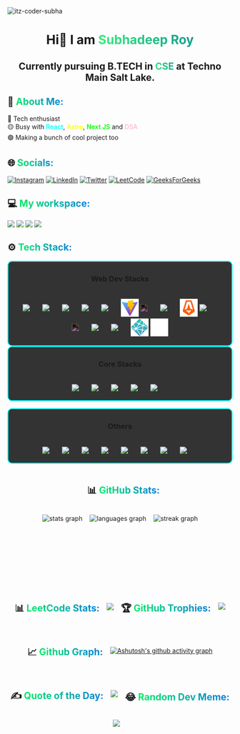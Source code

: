 <p align="left"> <img src="https://komarev.com/ghpvc/?username=subhadeep3902&label=Profile%20views&color=0e75b6&style=flat" alt="itz-coder-subha" /> </p>

<h1 align="center" style="text-decoration: none; cursor: none;">Hi👋  I am <span style="background: linear-gradient(240deg, #11998e, #38ef7d);-webkit-background-clip: text;
  -webkit-text-fill-color: transparent">Subhadeep Roy</span>
<br/>
<h2 align="center">Currently pursuing B.TECH in <span style="background: linear-gradient(240deg, #11998e, #38ef7d);; -webkit-background-clip: text;
  -webkit-text-fill-color: transparent">CSE</span> at Techno Main Salt Lake.</h2>

<h2 style="text-decoration: none; cursor: none;"> 💫 <span style="background: linear-gradient(50deg, #00f260, #0575e6); -webkit-background-clip: text;
  -webkit-text-fill-color: transparent">About Me:</span> </h2>

🔴 Tech enthusiast<br/>
🟡 Busy with <span style="color: aqua; font-weight: 600">React</span>, <span style="color: yellow; font-weight: 600">Astro</span>, <span style="color: lime; font-weight: 600">Next JS</span> and <span style="color: pink; font-weight: 600">DSA</span><br/>
🟢 Making a bunch of cool project too
<br/>

<h2 style="text-decoration: none; cursor: none;"> 🌐 <span style="background: linear-gradient(50deg, #00f260, #0575e6); -webkit-background-clip: text;
  -webkit-text-fill-color: transparent">Socials:</span></h2>

[![Instagram](https://img.shields.io/badge/Instagram-%23E4405F.svg?logo=Instagram&logoColor=white)](https://instagram.com/mvp_subha)
[![LinkedIn](https://img.shields.io/badge/LinkedIn-%230077B5.svg?logo=linkedin&logoColor=white)](https://linkedin.com/in/subhadeep3902)
[![Twitter](https://img.shields.io/badge/Twitter-%231DA1F2.svg?logo=Twitter&logoColor=white)](https://twitter.com/@mvp_Subha)
[![LeetCode](https://img.shields.io/badge/Leetcode-%2DAFC0.svg?logo=Leetcode&logoColor=white)](https://leetcode.com/Subhadeep3902/)
[![GeeksForGeeks](https://img.shields.io/badge/GeeksForGeeks-%23DA1F2.svg?logo=GeeksForGeeks&logoColor=white&background=green)](https://auth.geeksforgeeks.org/user/subhadeep3902)
<br/>

<h2 style="text-decoration: none; cursor: none;">  💻 <span style="background: linear-gradient(50deg, #00f260, #0575e6); -webkit-background-clip: text;
  -webkit-text-fill-color: transparent">My workspace:</span></h2>

![](https://img.shields.io/badge/Windows_10-informational?style=flat&logo=Windows10&logoColor=white&color=0078d6)
![](https://img.shields.io/badge/Intel-i3_10th_Gen-informational?style=flat&logo=intel&logoColor=white&color=0071C5)
![](https://img.shields.io/badge/RAM-8_GB-informational?style=flat&logo=data:image/png;base64,iVBORw0KGgoAAAANSUhEUgAAAA4AAAAOCAYAAAAfSC3RAAAABmJLR0QA/wD/AP+gvaeTAAAAqUlEQVQokaWSsQ3CQAxF36GIMlQMAbkFaOgoGQCJIdiKIl3YIYxAg6gjSso0n8YJLhC5E1+yLJ39zpb84V9JCpK2lqOkpUX0tW/gQlJnuZZ0tKh9begPBq2BfeJyTQjhNkxrJd0lPTWtFmBmv5TABbgmTCwBCvdwSlwVPzFbxXTLqAZ4ADsPvhLADRCBDj7nWAEHYD4B98B5PIfBWQbwoLdc5SxX/bRcrt4PhcIRoFAWyAAAAABJRU5ErkJggg==&logoColor=white&color=GREEN)
![](https://img.shields.io/badge/VS-Code-informational?style=flat&logo=vs-code&logoColor=white&color=0071C5)
<br/>

<h2 style="text-decoration: none; cursor: none;">⚙ <span style="background: linear-gradient(50deg, #00f260, #0575e6); -webkit-background-clip: text;
  -webkit-text-fill-color: transparent">Tech Stack:</span></h2>

<div style="display: flex; flex-wrap: wrap; gap:1rem; justify-content:center; align-items:center">
  <div>
    <div style="display: flex; gap:4px; align-items:center; justify-content:center; flex-wrap:wrap; background:#333;padding:5px;border-radius:10px; border: 2px solid aqua; margin: 0 auto;"> 
      <h3>Web Dev Stacks</h3>
      <div style="display: flex; gap:4px; align-items:center; justify-content:center; flex-wrap:wrap; background:#333;padding:15px;">
          <img src="https://cdn.jsdelivr.net/gh/devicons/devicon/icons/html5/html5-original-wordmark.svg" width=40/>      
          <img src="https://cdn.jsdelivr.net/gh/devicons/devicon/icons/css3/css3-original-wordmark.svg" width=40/>
          <img src="https://cdn.jsdelivr.net/gh/devicons/devicon/icons/javascript/javascript-original.svg" width=40 />
          <img src="https://cdn.jsdelivr.net/gh/devicons/devicon/icons/tailwindcss/tailwindcss-plain.svg" width=40/>
          <img src="https://cdn.jsdelivr.net/gh/devicons/devicon/icons/react/react-original.svg" width=40/>
          <img src="./vite.svg" width=40>
          <img src="https://cdn.jsdelivr.net/gh/devicons/devicon/icons/threejs/threejs-original.svg" width=40 style="filter: invert(1)"/>
          <img src="https://cdn.jsdelivr.net/gh/devicons/devicon/icons/firebase/firebase-plain.svg" width=40/>
          <img src="astro.svg" width=40>
          <img src="https://cdn.jsdelivr.net/gh/devicons/devicon/icons/mongodb/mongodb-original.svg" width=40/>
          <img src="https://cdn.jsdelivr.net/gh/devicons/devicon/icons/nextjs/nextjs-original.svg" width=40 style="filter: invert(1);"/>
          <img src="https://cdn.jsdelivr.net/gh/devicons/devicon/icons/npm/npm-original-wordmark.svg" width=40 />
          <img src="https://cdn.jsdelivr.net/gh/devicons/devicon/icons/yarn/yarn-original.svg" width=40 />
          <img src="./netlify.svg" width=40 />
          <img src="./vercel.svg" width="40" /> 
      </div>
    </div>
  <div style="display: flex; flex-direction: column; gap:1rem">
  <div>
    <div style="display: flex; gap:4px; align-items:center; justify-content:center; flex-wrap:wrap; background:#333;padding:5px;border-radius:10px; border: 2px solid aqua; margin: 0 auto; flex-direction:column">
    <h3>Core Stacks</h3>
    <div style="display: flex; gap:4px; align-items:center; justify-content:center; flex-wrap:wrap; background:#333;padding:15px;">
      <img src="https://cdn.jsdelivr.net/gh/devicons/devicon/icons/python/python-original.svg" width=40/>
      <img src="https://cdn.jsdelivr.net/gh/devicons/devicon/icons/c/c-original.svg" width=40/>
      <img src="https://cdn.jsdelivr.net/gh/devicons/devicon/icons/cplusplus/cplusplus-original.svg" width=40/>
      <img src="https://cdn.jsdelivr.net/gh/devicons/devicon/icons/java/java-original.svg" width=40/>
      <img src="https://cdn.jsdelivr.net/gh/devicons/devicon/icons/mysql/mysql-original.svg" width=40/>
      </div>
      </d>
    </div>
  </div>

  <div>
    <div style="display: flex; gap:4px; align-items:center; justify-content:center; flex-wrap:wrap; background:#333;padding:5px;border-radius:10px; border: 2px solid aqua; margin: 0 auto; flex-direction: column;">
    <h3>Others</h3>
    <div style="display: flex; gap:4px; align-items:center; justify-content:center; flex-wrap:wrap; background:#333;padding:15px;">
      <img src="https://cdn.jsdelivr.net/gh/devicons/devicon/icons/googlecloud/googlecloud-original.svg" width=40/>
      <img src="https://cdn.jsdelivr.net/gh/devicons/devicon/icons/canva/canva-original.svg" width=40/>
      <img src="https://cdn.jsdelivr.net/gh/devicons/devicon/icons/figma/figma-original.svg" width=40/>
      <img src="https://cdn.jsdelivr.net/gh/devicons/devicon/icons/ubuntu/ubuntu-plain.svg" width=40/>
      <img src="https://cdn.jsdelivr.net/gh/devicons/devicon/icons/linux/linux-original.svg" width=40/>
      <img src="https://cdn.jsdelivr.net/gh/devicons/devicon/icons/git/git-original.svg" width=40/>
      <img src="https://cdn.jsdelivr.net/gh/devicons/devicon/icons/pycharm/pycharm-original.svg" width=40/>
      <img src="https://cdn.jsdelivr.net/gh/devicons/devicon/icons/opencv/opencv-original.svg" width=40/>
      </div>
    </div>
  </div>
</div>
  </div>
<br/>

<h2 style="text-decoration: none; cursor: none;"> 📊 <span style="background: linear-gradient(50deg, #00f260, #0575e6); -webkit-background-clip: text;
  -webkit-text-fill-color: transparent">GitHub Stats:</span></h2>

<div style="display:flex; flex-wrap:wrap; justify-content:center; align-items:center; gap:1rem">

  <img src="https://github-readme-stats.vercel.app/api?username=subhadeeproy3902&hide_title=false&hide_rank=false&show_icons=true&include_all_commits=true&count_private=true&disable_animations=false&theme=react&locale=en&hide_border=false" height="150" alt="stats graph"  />

  <img src="https://github-readme-stats.vercel.app/api/top-langs?username=subhadeeproy3902&locale=en&hide_title=false&layout=compact&card_width=400&langs_count=10&theme=react&hide_border=false&hide_progress=true" height="150" alt="languages graph"  />

  <img src="https://streak-stats.demolab.com?user=subhadeeproy3902&locale=en&mode=daily&theme=github-dark-blue&hide_border=false&border_radius=5" height="150" alt="streak graph"  />
</div>

<h2 style="text-decoration: none; cursor: none;"> 📊 <span style="background: linear-gradient(50deg, #00f260, #0575e6); -webkit-background-clip: text;
  -webkit-text-fill-color: transparent">LeetCode Stats:</span></h2>

<div style="display: flex; align-items: center; justify-content: center;"><img src="https://stats.justsong.cn/api/leetcode/?username=subhadeep3902&theme=react" /></div>

<h2 style="text-decoration: none; cursor: none;">🏆 <span style="background: linear-gradient(50deg, #00f260, #0575e6); -webkit-background-clip: text;
  -webkit-text-fill-color: transparent">GitHub Trophies:</span></h2>

![](https://github-profile-trophy.vercel.app/?username=subhadeeproy3902&theme=juicyfresh&no-frame=false&no-bg=false&margin-w=4)

<h2 style="text-decoration: none; cursor: none;">📈  <span style="background: linear-gradient(50deg, #00f260, #0575e6); -webkit-background-clip: text;
  -webkit-text-fill-color: transparent">Github Graph:</span></h2>

[![Ashutosh's github activity graph](https://github-readme-activity-graph.vercel.app/graph?username=subhadeeproy3902&bg_color=02011e&color=ffffff&line=37ff00&point=ffffff&area=true&hide_border=true)](https://github.com/ashutosh00710/github-readme-activity-graph)

<h2 style="text-decoration: none; cursor: none;">✍️ <span style="background: linear-gradient(50deg, #00f260, #0575e6); -webkit-background-clip: text;
  -webkit-text-fill-color: transparent">Quote of the Day: </span></h2>

![](https://quotes-github-readme.vercel.app/api?type=horizontal&theme=radical)

<h2 style="text-decoration: none; cursor: none;"> 😂 <span style="background: linear-gradient(50deg, #00f260, #0575e6); -webkit-background-clip: text;
  -webkit-text-fill-color: transparent">Random Dev Meme: </span></h2>
<img src='https://randommeme-five.vercel.app/' style="height: 400px;"/>

---
